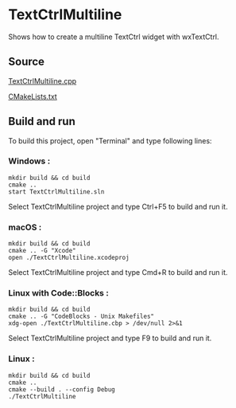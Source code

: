 # TextCtrlMultiline

Shows how to create a multiline TextCtrl widget with wxTextCtrl.

## Source

[TextCtrlMultiline.cpp](TextCtrlMultiline.cpp)

[CMakeLists.txt](CMakeLists.txt)

## Build and run

To build this project, open "Terminal" and type following lines:

### Windows :

``` shell
mkdir build && cd build
cmake .. 
start TextCtrlMultiline.sln
```

Select TextCtrlMultiline project and type Ctrl+F5 to build and run it.

### macOS :

``` shell
mkdir build && cd build
cmake .. -G "Xcode"
open ./TextCtrlMultiline.xcodeproj
```

Select TextCtrlMultiline project and type Cmd+R to build and run it.

### Linux with Code::Blocks :

``` shell
mkdir build && cd build
cmake .. -G "CodeBlocks - Unix Makefiles"
xdg-open ./TextCtrlMultiline.cbp > /dev/null 2>&1
```

Select TextCtrlMultiline project and type F9 to build and run it.

### Linux :

``` shell
mkdir build && cd build
cmake .. 
cmake --build . --config Debug
./TextCtrlMultiline
```
